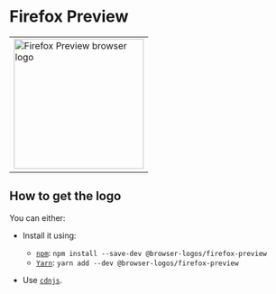 Firefox Preview
===============

<table>
    <tr height=240>
        <td>
            <a href="https://github.com/alrra/browser-logos/tree/267e0abdbd3bee47f5d33407be53fbca33c4acc8/src/firefox-preview">
                <img width=230 src="https://raw.githubusercontent.com/alrra/browser-logos/267e0abdbd3bee47f5d33407be53fbca33c4acc8/src/firefox-preview/firefox-preview.svg?sanitize=true" alt="Firefox Preview browser logo">
            </a>
        </td>
    </tr>
</table>

How to get the logo
-------------------

You can either:

* Install it using:

  * [`npm`][npm]: `npm install --save-dev @browser-logos/firefox-preview`
  * [`Yarn`][yarn]: `yarn add --dev @browser-logos/firefox-preview`

* Use [`cdnjs`][cdnjs].

<!-- Link labels: -->

[cdnjs]: https://cdnjs.com/libraries/browser-logos
[npm]: https://www.npmjs.com/
[yarn]: https://yarnpkg.com/
